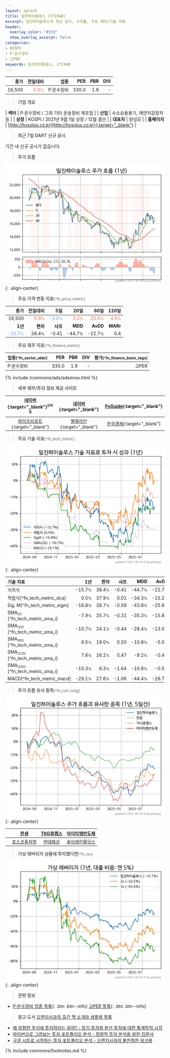 ```yaml
---
layout: splash
title: 일진하이솔루스 (271940)
excerpt: 일진하이솔루스의 최근 공시, 수익률, 주요 재무/기술 지표
header:
  overlay_color: "#333"
  show_overlay_excerpt: false
categories:
- KOSPI
- P:운수장비
- 고PER
keywords: 일진하이솔루스, 271940
---
```


| **종가** | **전일대비** | **업종** | **PER** | **PBR** | **DIV** |
| -------: | -----------: | -------: | ------: | ------: | ------: |
| 16,500 | <span style="color: tomato">0.9<small>%</small></span> | P:운수장비 | 330.0 | 1.9 | - |

<!-- more -->


> **기업 개요**<a id="company"></a>

| <span style="white-space:nowrap;">**섹터**</span> | P:운수장비 / 그외 기타 운송장비 제조업 |
| <span style="white-space:nowrap;">**산업**</span> | 수소승용용기, 매연저감장치 등 |
| <span style="white-space:nowrap;">**상장**</span> | KOSPI / 2021년 9월 1일 상장 / 12월 결산 |
| <span style="white-space:nowrap;">**대표자**</span> | 양성모 |
| <span style="white-space:nowrap;">**홈페이지**</span> | [http://hysolus.co.kr](http://hysolus.co.kr){:target="_blank"} |


> **최근 7일 DART 신규 공시**<a id="dart"></a>

기간 내 신규 공시가 없습니다.


> **주가 흐름**<a id="price"></a>

![271940](/stock/images/271940.png){: .align-center}


> **주요 가격 변동 지표**<small>[^fn_price_metric]</small>

| **종가** | **전일대비** | **5일** | **20일** | **60일** | **120일** |
| -------: | -----------: | ------: | -------: | -------: | --------: |
| 16,500 | <span style="color: tomato">0.9<small>%</small></span> | <span style="color: cornflowerblue">-3.2<small>%</small></span> | <span style="color: tomato">3.0<small>%</small></span> | <span style="color: tomato">25.8<small>%</small></span> | <span style="color: tomato">4.9<small>%</small></span> |
| **1년** | **편차** | **샤프** | **MDD** | **AvDD** | **MARr** |
| <span style="color: cornflowerblue">-15.7<small>%</small></span> | 38.4<small>%</small> | -0.41 | -44.7<small>%</small> | -22.7<small>%</small> | 0.4 |


> **주요 재무 지표**<small>[^fn_finance_metric]</small>

| **업종**<small>[^fn_sector_abbr]</small> | **PER** | **PBR** | **DIV** | **평가**<small>[^fn_finance_basic_tags]</small> |
| :--------------------------------------- | ------: | ------: | ------: | ----------------------------------------------: |
| P:운수장비 | 330.0 | 1.9 | - | 고PER |



{% include /commons/ads/adsense.html %}

> **세부 재무/투자 정보 제공 사이트**

| [네이버](https://m.stock.naver.com/domestic/stock/271940/finance/summary){:target="_blank"}<sup><small>모바일</small></sup> | [네이버](https://finance.naver.com/item/coinfo.naver?code=271940){:target="_blank"} | [FnGuide](https://comp.fnguide.com/SVO2/ASP/SVD_Invest.asp?gicode=A271940&MenuYn=Y){:target="_blank"} |
| :---: | :---: | :---: |
| [와이즈리포트](https://comp.wisereport.co.kr/company/c1040001.aspx?cmp_cd=271940){:target="_blank"} | [밸류라인](https://www.valueline.co.kr/finance/summary/271940){:target="_blank"} | [한국경제](https://markets.hankyung.com/stock/271940/financial-summary){:target="_blank"} |


> **주요 기술 지표**<small>[^fn_tech_metric]</small>


![271940](/stock/images/271940_tech.png){: .align-center}

| **기술 지표** | **1년** | **편차** | **샤프** | **MDD** | **AvDD** |
| :------------ | ------: | -----------: | -------: | ------: | -------: |
| 거치식 | -15.7<small>%</small> | 38.4<small>%</small> | -0.41 | -44.7<small>%</small> | -22.7<small>%</small> |
| 적립식[^fn_tech_metric_dca] | 0.5<small>%</small> | 37.9<small>%</small> | 0.01 | -34.3<small>%</small> | -15.2<small>%</small> |
| Sig. M[^fn_tech_metric_sigm] | -16.8<small>%</small> | 28.7<small>%</small> | -0.59 | -43.8<small>%</small> | -25.8<small>%</small> |
| SMA<small><sub>(5)</sub></small>[^fn_tech_metric_sma_i] | -7.9<small>%</small> | 25.7<small>%</small> | -0.31 | -35.3<small>%</small> | -15.8<small>%</small> |
| SMA<small><sub>(20)</sub></small>[^fn_tech_metric_sma_i] | -10.7<small>%</small> | 24.1<small>%</small> | -0.44 | -28.4<small>%</small> | -13.0<small>%</small> |
| SMA<small><sub>(60)</sub></small>[^fn_tech_metric_sma_i] | 9.5<small>%</small> | 19.0<small>%</small> | 0.50 | -10.8<small>%</small> | -5.0<small>%</small> |
| SMA<small><sub>(120)</sub></small>[^fn_tech_metric_sma_i] | 7.6<small>%</small> | 16.2<small>%</small> | 0.47 | -9.2<small>%</small> | -0.4<small>%</small> |
| SMA<small><sub>(240)</sub></small>[^fn_tech_metric_sma_i] | -10.3<small>%</small> | 6.3<small>%</small> | -1.64 | -10.8<small>%</small> | -0.5<small>%</small> |
| MACD[^fn_tech_metric_macd] | -29.1<small>%</small> | 27.6<small>%</small> | -1.06 | -44.4<small>%</small> | -26.7<small>%</small> |


> **주가 흐름 유사 종목**<a id="corr"></a><small>[^fn_corr_long]</small>

![271940](/stock/images/271940_corr.png){: .align-center}

|       | [한샘](/009240/) | [TKG휴켐스](/069260/) | [아이티엠반도체](/084850/) |
| :---: | :------------------------------------: | :------------------------------------: | :------------------------------------: |
|       | [포스코퓨처엠](/003670/) | [현대해상](/001450/) | [솔브레인홀딩스](/036830/) |


> **가상 레버리지 상품에 투자했다면**<a id="2x"></a><small>[^fn_lev]</small>

![271940](/stock/images/271940_2x.png){: .align-center}


> **관련 정보**

- [P:운수장비 업종 목록](/stats/sector/kospi_업종_운수장비_종목/){: .btn .btn--info} [고PER 목록](/fn/fn_high_per/){: .btn .btn--info}

> **참고 도서** [오렌지사과의 출간 책 소개와 샘플북 목록](https://kongdori.tistory.com/691)

- [왜 위험한 주식에 투자하라는 걸까? - 장기 투자와 분산 투자에 대한 통계학적 시각](https://kongdori.tistory.com/421)
- [파이썬으로 그려보는 투자 포트폴리오 분석  - 정량적 투자 분석을 위한 입문서](https://kongdori.tistory.com/643)
- [구글 시트로 시작하는 투자 포트폴리오 분석 - 오렌지사과의 불친절한 워크북](https://kongdori.tistory.com/449)


{% include commons/footnotes.md %}